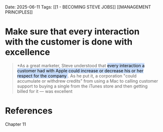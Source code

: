Date: 2025-06-11
Tags: [[1 - BECOMING STEVE JOBS]] [[MANAGEMENT PRINCIPLES]] 

# Make sure that every interaction with the customer is done with excellence

>*As a great marketer, Steve understood that <mark style="background: #ADCCFFA6;">every interaction a customer had with Apple could increase or decrease his or her respect for the 
>company </mark>. As he put it, a corporation "could accumulate or withdrew credits" from using a Mac to calling customer support to buying a single from 
>the iTunes store and then getting billed for it — was excellent 
# References 
Chapter 11